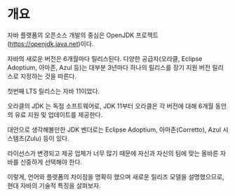 <!-- Date: 24. 12. 25. } -->
<!-- File ID: f006dc04-1e78-42c2-9666-45b76653df34 -->
<!-- Author: Seoyeon Jang -->
<!-- Update Date: 25. 01. 01. } -->

# 개요

자바 플랫폼의 오픈소스 개발의 중심은 OpenJDK 프로젝트(https://openjdk.java.net)이다.

자바의 새로운 버전은 6개월마다 릴리스된다. 다양한 공급자(오라클, Eclipse Adoptium, 아마존, Azul 등)는 대부분 3년마다 하나의
릴리스를 장기 지원 버전 릴리스로 지정하는 것을 따른다.

첫번째 LTS 릴리스는 자바 11이었다.

오라클의 JDK 는 독점 소프트웨어로, JDK 11부터 오라클은 각 버전에 대해 6개월 동안의 유료 지원 및 업데이트를 제공한다.

대안으로 생각해볼만한 JDK 벤더로는 Eclipse Adoptium, 아마존(Corretto), Azul 시스템즈(Zulu) 등이 있다.

라이선스가 변경되고 제공 업체가 너무 많기 때문에 자신과 자신의 팀에 맞는 올바른 자바를 신중하게 선택해야 한다.

이렇게, 언어와 플랫폼의 차이점을 명확히 했으며 새로운 릴리즈 모델을 설명했으므로, 현대 자바의 기술적 특징을 살펴보자.